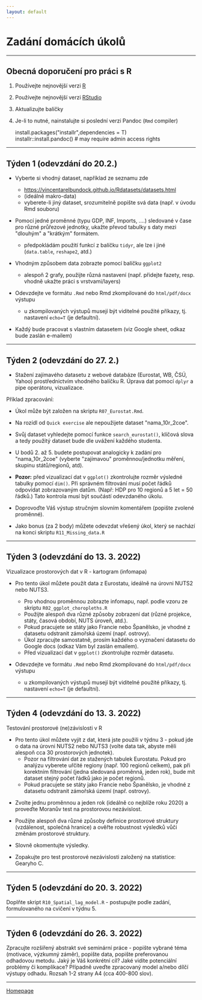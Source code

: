 ```yaml
---
layout: default
---
```

# Zadání domácích úkolů

--- 


## Obecná doporučení pro práci s R

1. Používejte nejnovější verzi [R](https://www.r-project.org/)
2. Používejte nejnovější verzi [RStudio](https://rstudio.com/products/rstudio/)
3. Aktualizujte balíčky
4. Je-li to nutné, nainstalujte si poslední verzi Pandoc (`Rmd` compiler)
  
      install.packages("installr",dependencies = T)  
      installr::install.pandoc() # may require admin access rights  
     

---


## Týden 1 (odevzdání do 20.2.)

*  Vyberte si vhodný dataset, například ze seznamu zde  
    + https://vincentarelbundock.github.io/Rdatasets/datasets.html 
    + (ideálně makro-data)
    + vyberete-li jiný dataset, srozumitelně popište svá data (např. v úvodu Rmd souboru)
    
* Pomocí jedné proměnné (typu GDP, INF, Imports, ....) sledované v čase pro různé průřezové jednotky, ukažte převod tabulky s daty mezi "dlouhým" a "krátkým" formátem.
    + předpokládám použití funkcí z balíčku `tidyr`, ale lze i jiné (`data.table`, `reshape2`, atd.)  

* Vhodným způsobem data zobrazte pomocí balíčku `ggplot2`  
    + alespoň 2 grafy, použijte různá nastavení (např. přidejte fazety, resp. vhodně ukažte práci s vrstvami/layers)
    
* Odevzdejte ve formátu `.Rmd` nebo Rmd zkompilované do `html/pdf/docx` výstupu   
    + u zkompilovaných výstupů musejí být viditelné použité příkazy, tj. nastavení `echo=T` (je defaultní).

* Každý bude pracovat s vlastním datasetem (viz Google sheet, odkaz bude zaslán e-mailem)

---

## Týden 2 (odevzdání do 27. 2.)

* Stažení zajímavého datasetu z webové databáze (Eurostat, WB, ČSÚ, Yahoo) prostřednictvím vhodného balíčku R. Úprava dat pomocí `dplyr` a pipe operátoru, vizualizace.

Příklad zpracování:  

* Úkol může být založen na  skriptu `R07_Eurostat.Rmd`.  
* Na rozídl od `Quick exercise` ale nepoužijete dataset "nama_10r_2coe".   
* Svůj dataset vyhledejte pomocí funkce `search_eurostat()`, klíčová slova a tedy použitý dataset bude dle uvážení každého studenta.   
* U bodů 2. až 5. budete postupovat analogicky k zadání pro "nama_10r_2coe" (vyberte "zajímavou" proměnnou/jednotku měření, skupinu států/regionů, atd).  
* **Pozor:** před vizualizací dat v `ggplot()` zkontrolujte rozměr výsledné tabulky pomocí `dim()`. Při správném filtrování musí počet řádků odpovídat zobrazovaným datům. (Např: HDP pro 10 regionů a 5 let = 50 řádků.) Tato kontrola musí být součástí odevzdaného úkolu.  
* Doprovoďte Váš výstup stručným slovním komentářem (popište zvolené proměnné).

* Jako bonus (za 2 body) můžete odevzdat vřešený úkol, který se nachází na konci skriptu `R11_Missing_data.R`

---

## Týden 3 (odevzdání do 13. 3. 2022)

Vizualizace prostorových dat v R - kartogram (infomapa)

* Pro tento úkol můžete použít data z Eurostatu, ideálně na úrovni NUTS2 nebo NUTS3. 
    + Pro vhodnou proměnnou zobrazte infomapu, např. podle vzoru ze skriptu `R02_ggplot_choropleths.R`  
    + Použijte alespoň dva různé způsoby zobrazení dat (různé projekce, státy, časová období, NUTS úroveň, atd.).  
    + Pokud pracujete se státy jako Francie nebo Španělsko, je vhodné z datasetu odstranit zámořská území (např. ostrovy). 
    + Úkol zpracujte samostatně, prosím každého o vyznačení datasetu do Google docs (odkaz Vám byl zaslán emailem).
    + Před vizualizací dat v `ggplot()` zkontrolujte rozměr datasetu. 
    
* Odevzdejte ve formátu `.Rmd` nebo Rmd zkompilované do `html/pdf/docx` výstupu   
    + u zkompilovaných výstupů musejí být viditelné použité příkazy, tj. nastavení `echo=T` (je defaultní).


--- 

## Týden 4 (odevzdání do 13. 3. 2022)

Testování prostorové (ne)závislosti v R 

* Pro tento úkol můžete vyjít z dat, která jste použili v týdnu 3  - pokud jde o data na úrovni NUTS2 nebo NUTS3 (volte data tak, abyste měli alespoň cca 30 prostorových jednotek). 
    + Pozor na filtrování dat ze stažených tabulek Eurostatu. Pokud pro analýzu vyberete uřčité regiony (např. 100 regionů celkem), pak při korektním filtrování (jedna sledovaná proměnná, jeden rok), bude mít dataset stejný počet řádků jako je počet regionů.  
    + Pokud pracujete se státy jako Francie nebo Španělsko, je vhodné z datasetu odstranit zámořská území (např. ostrovy). 
    
+ Zvolte jednu proměnnou a jeden rok (ideálně co nejblíže roku 2020) a proveďte Moranův test na prostorovou nezávislost.  

+ Použijte alespoň dva různé způsoby definice prostorové struktury (vzdálenost, společná hranice) a ověřte robustnost výsledků vůči změnám prostorové struktury.  

+ Slovně okomentujte výsledky.

+ Zopakujte pro test prostorové nezávislosti založený na statistice: Gearyho C.  


---

## Týden 5 (odevzdání do 20. 3. 2022)

Doplňte skript `R10_Spatial_lag_model.R` - postupujte podle zadání, formulovaného na cvičení v týdnu 5.  

---

## Týden 6 (odevzdání do 26. 3. 2022)

Zpracujte rozšířený abstrakt své seminární práce - popište vybrané téma (motivace, výzkumný záměr), popište data, popište preferovanou odhadovou metodu. Jaký je Váš konkrétní cíl? Jaké vidíte potenciální problémy či komplikace? Případně uveďte zpracovaný model a/nebo dílčí výstupy odhadu. Rozsah 1-2 strany A4 (cca 400-800 slov).  

--- 

[Homepage](https://formanektomas.github.io/4EK417/)
